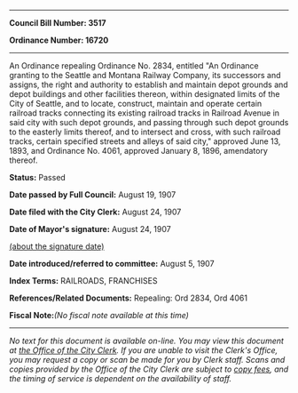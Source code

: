 

********

**Council Bill Number: 3517**
   
**Ordinance Number: 16720**
********

 An Ordinance repealing Ordinance No. 2834, entitled "An Ordinance granting to the Seattle and Montana Railway Company, its successors and assigns, the right and authority to establish and maintain depot grounds and depot buildings and other facilities thereon, within designated limits of the City of Seattle, and to locate, construct, maintain and operate certain railroad tracks connecting its existing railroad tracks in Railroad Avenue in said city with such depot grounds, and passing through such depot grounds to the easterly limits thereof, and to intersect and cross, with such railroad tracks, certain specified streets and alleys of said city," approved June 13, 1893, and Ordinance No. 4061, approved January 8, 1896, amendatory thereof.

**Status:** Passed
   
**Date passed by Full Council:** August 19, 1907
   
**Date filed with the City Clerk:** August 24, 1907
   
**Date of Mayor's signature:** August 24, 1907
   
[(about the signature date)](/~public/approvaldate.htm)
   
   
   
**Date introduced/referred to committee:** August 5, 1907
   
   
**Index Terms:** RAILROADS, FRANCHISES

**References/Related Documents:** Repealing: Ord 2834, Ord 4061

**Fiscal Note:**_(No fiscal note available at this time)_
********

_No text for this document is available on-line. You may view this document at [the Office of the City Clerk](http://www.seattle.gov/leg/clerk/contactUs.htm). If you are unable to visit the Clerk's Office, you may request a copy or scan be made for you by Clerk staff. Scans and copies provided by the Office of the City Clerk are subject to [copy fees](http://clerk.seattle.gov/~public/clerkfees.htm), and the timing of service is dependent on the availability of staff._

